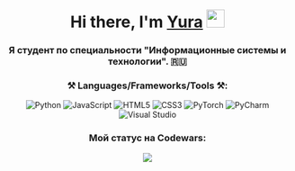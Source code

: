 <h1 align="center">Hi there, I'm <a href="https://daniilshat.ru/" target="_blank">Yura</a> 
<img src="https://github.com/blackcater/blackcater/raw/main/images/Hi.gif" height="32"/></h1>
<h3 align="center">Я студент по специальности "Информационные системы и технологии". 🇷🇺</h3>
<h3 align="center">⚒️ Languages/Frameworks/Tools ⚒️:</h3>

<p align='center'>
<!-- Языки программирования -->
  <img src="https://img.shields.io/badge/Python-%2314354C.svg?&style=for-the-badge&logo=python&logoColor=white" alt="Python">
  <img src="https://img.shields.io/badge/JavaScript-%23F7DF1E.svg?&style=for-the-badge&logo=javascript&logoColor=black" alt="JavaScript">
  <img src="https://img.shields.io/badge/HTML5-%23E34F26.svg?&style=for-the-badge&logo=html5&logoColor=white" alt="HTML5">
  <img src="https://img.shields.io/badge/CSS3-%231572B6.svg?&style=for-the-badge&logo=css3&logoColor=white" alt="CSS3">

  <!-- Фреймворки и библиотеки -->
  <img src="https://img.shields.io/badge/PyTorch-%23EE4C2C.svg?&style=for-the-badge&logo=pytorch&logoColor=white" alt="PyTorch">

  <!-- Программы для кодинга -->
  <img src="https://img.shields.io/badge/PyCharm-%23000000.svg?&style=for-the-badge&logo=pycharm&logoColor=white" alt="PyCharm">
  <img src="https://img.shields.io/badge/Visual_Studio-%23000000.svg?&style=for-the-badge&logo=visualstudio&logoColor=white" alt="Visual Studio">

</p>
<h3 align="center">Мой статус на Codewars:</h3>
<p align="center">
  <img src="https://www.codewars.com/users/YuraTungulin/badges/large?logo=false">
</p>
